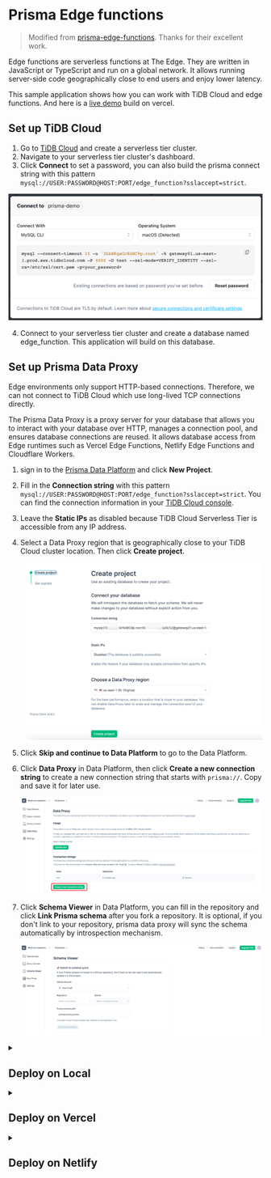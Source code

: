 # Prisma Edge functions

> Modified from [prisma-edge-functions](https://github.com/ruheni/prisma-edge-functions). Thanks for their excellent work.

Edge functions are serverless functions at The Edge. They are written in JavaScript or TypeScript and run on a global network. It allows running server-side code geographically close to end users and enjoy lower latency.

This sample application shows how you can work with TiDB Cloud and edge functions. And here is a [live demo](https://vercel-edge-functions-prod.vercel.app/) build on vercel.


## Set up TiDB Cloud

1. Go to [TiDB Cloud](https://tidbcloud.com/) and create a serverless tier cluster.
2. Navigate to your serverless tier cluster's dashboard.
3. Click **Connect** to set a password, you can also build the prisma connect string with this pattern `mysql://USER:PASSWORD@HOST:PORT/edge_function?sslaccept=strict`.

![tidbcloud-connect.png](img/connect.png)

4. Connect to your serverless tier cluster and create a database named edge_function. This application will build on this database.

## Set up Prisma Data Proxy

Edge environments only support HTTP-based connections. Therefore, we can not connect to TiDB Cloud which use long-lived TCP connections directly.

The Prisma Data Proxy is a proxy server for your database that allows you to interact with your database over HTTP, manages a connection pool, and ensures database connections are reused. It allows database access from Edge runtimes such as Vercel Edge Functions, Netlify Edge Functions and Cloudflare Workers.

1. sign in to the [Prisma Data Platform](https://cloud.prisma.io/) and click **New Project**.
2. Fill in the **Connection string** with this pattern `mysql://USER:PASSWORD@HOST:PORT/edge_function?sslaccept=strict`. You can find the connection information in your [TiDB Cloud console](https://tidbcloud.com/console/clusters).
3. Leave the **Static IPs** as disabled because TiDB Cloud Serverless Tier is accessible from any IP address.
4. Select a Data Proxy region that is geographically close to your TiDB Cloud cluster location. Then click **Create project**.

   ![prisma_project.png](img/prisma_project.png)

5. Click **Skip and continue to Data Platform** to go to the Data Platform.
6. Click **Data Proxy** in Data Platform, then click **Create a new connection string** to create a new connection string that starts with `prisma://`. Copy and save it for later use.

   ![proxy.png](img/proxy.png)

7. Click **Schema Viewer** in Data Platform, you can fill in the repository and click **Link Prisma schema** after you fork a repository. It is optional, if you don't link to your repository, prisma data proxy will sync the schema automatically by introspection mechanism.

   ![schema.png](img/schema.png)


<details>
  <summary><h2>Deploy on Local</h2></summary>

1. Fork this repository and clone it to your local machine.
    
    ```
    git clone https://github.com/${user_name}/nextjs-prisma-edge-example.git
    cd nextjs-prisma-edge-example
    ```

2. Optional: Link Prisma schema to the new repository you create. Follow [Set up Prisma Data Proxy](#how-to-set-up-prisma-data-proxy) step 7.
   
3. Set DATABASE_URL environment variables.

    ```
    export DATABASE_URL=mysql://<User>:<Password>@<Endpoint>:<Port>/edge_function?sslaccept=strict
    ```

4. apply prisma migrate and seed.

    ```
    npx prisma migrate deploy
    npx prisma db seed
    ```

5. Replace the `DATABASE_URL` with the connection string you got from Prisma Data Platform.

   ```
   export DATABASE_URL=DATABASE_URL=prisma://aws-us-east-1.prisma-data.com/?api_key=•••••••••••••••••
   ```

6. Generate Prisma Client that will connect through the Prisma Data Proxy using HTTP.

   ```
   npx prisma generate --data-proxy
   ```
   
7. Start the app.

    ```
    npm run dev
    ```

🎉 Mission Completes.

The app is now running, navigate to http://localhost:3000/ in your browser to explore it.

</details>

<details>
  <summary><h2>Deploy on Vercel</h2></summary>

The Deploy button will take you through Vercel's project creation flow. Vercel will help to clone this job to your own GitHub repository and automatically deploy it.

[![Deploy with Vercel](https://vercel.com/button)](https://vercel.com/new/clone?repository-url=https%3A%2F%2Fgithub.com%2Ftidbcloud%2Fnextjs-prisma-edge-example&env=MIGRATE_DATABASE_URL,DATABASE_URL&envDescription=TiDB%20Cloud%20and%20prisma%20data%20proxy%20connect%20string%20)

1. Click the **Deploy** button.
2. Click **GitHub** button and authenticate GitHub account.
3. Select your **Git Scope** and fill in **Repository Name** for your own GitHub repository.
4. Click **Create** to create the git repository.
5. Optional: Link Prisma schema to the new repository you create. Follow [Set up Prisma Data Proxy](#how-to-set-up-prisma-data-proxy) step 7.
6. Enter the environment variables:
   - `MIGRATE_DATABASE_URL`: the tidb cloud connection string.
   - `DATABASE_URL`: the Prisma Data Proxy connection string.
7. Click **Deploy**.

![img/vercel.png](img/vercel.png)

🎉 Mission Completes.

Now wait for the deployment to complete, then you can view your site on the default domain generated by Vercel.

</details>

<details>
  <summary><h2>Deploy on Netlify</h2></summary>

The **Deploy to Netlify** button will take you to Netlify's deployment page. Then Netlify will help to clone this job to your own GitHub repository and automatically deploy it.

[![Deploy to Netlify button](https://www.netlify.com/img/deploy/button.svg)](https://app.netlify.com/start/deploy?repository=https://github.com/tidbcloud/nextjs-prisma-edge-example)

1. Click the **Deploy to Netlify** button.
2. Click **Connect to GitHub** and authenticate GitHub account.
3. Fill in **Repository name** for your own GitHub repository.
4. Enter the environment variables:
   - `MIGRATE_DATABASE_URL`: the tidb cloud connection string.
   - `DATABASE_URL`: the Prisma Data Proxy connection string.
5. Click **Save & Deploy**.
6. [Optional]: Link Prisma schema to the new repository you create. Follow [Set up Prisma Data Proxy](#how-to-set-up-prisma-data-proxy) step 7.

![img/netlify.png](img/netlify.png)

🎉 Mission Completes.

Now wait for the deployment to complete, then you can view your site on the default domain generated by Netlify.

</details>